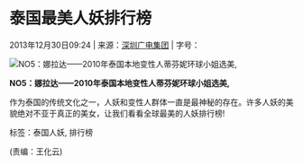 # 泰国最美人妖排行榜

2013年12月30日09:24 | 来源：[深圳广电集团](http://www.s1979.com/tupian/xinwen/201312/27110524327_25.html) | 字号：

![NO5：娜拉达——2010年泰国本地变性人蒂芬妮环球小姐选美,](http://www.haiwainet.cn/HLMediaFile/20131230/10/10624199503278398978.jpg)

**NO5：娜拉达——2010年泰国本地变性人蒂芬妮环球小姐选美,**

作为泰国的传统文化之一，人妖和变性人群体一直是最神秘的存在。许多人妖的美貌绝对不亚于真正的美女，让我们看看全球最美的人妖排行榜!

标签：泰国人妖, 排行榜

(责编：王化云)